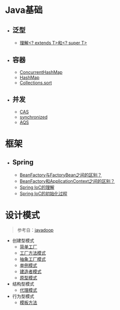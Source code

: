 # Java基础
- ## 泛型
    - [理解<? extends T>和<? super T>](./mds/java-base/jb-1.md)

- ## 容器
    -   [ConcurrentHashMap](./mds/concurrency/c-1.md)
    -   [HashMap](./mds/concurrency/c-2.md)
    -   [Collections.sort](./mds/java-base/jb-2.md)

- ## 并发
    -   [CAS](./mds/concurrency/c-3.md)
    -   [synchronized](./mds/concurrency/c-4.md)
    -   [AQS](./mds/concurrency/c-5.md)

# 框架
- ## Spring
    -   [BeanFactory与FactoryBean之间的区别？](./mds/spring/sp-1.md)
    -   [BeanFactory和ApplicationContext之间的区别？](./mds/spring/sp-2.md) 
    -   [Spring IoC的理解](./mds/spring/sp-3.md)
    -   [Spring IoC的初始化过程](./mds/spring/sp-4.md)

# 设计模式

> 参考自：[javadoop](https://javadoop.com/post/design-pattern)
-   创建型模式
    -   [简单工厂](./mds/design-model/ds-create-0.md)
    -   [工厂方法模式](./mds/design-model/ds-create-1.md)
    -   [抽象工厂模式](#user-content-ds-2)
    -   [单例模式](#user-content-ds-3)
    -   [建造者模式](#user-content-ds-4)
    -   [原型模式](#user-content-ds-5)
-   结构型模式
    -   [代理模式](/mds/design-model/ds-structure-0.md)
-   行为型模式
    -   [模板方法](./mds/design-model/ds-behavior-0.md)